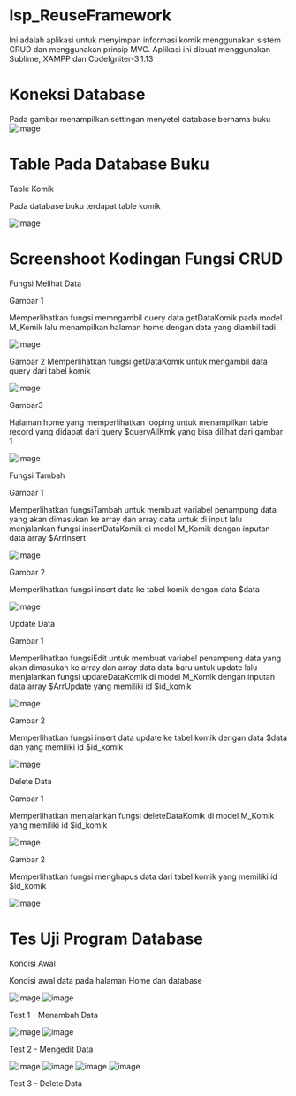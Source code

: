 # lsp_ReuseFramework
Ini adalah aplikasi untuk menyimpan informasi komik menggunakan sistem CRUD dan menggunakan prinsip MVC. Aplikasi ini dibuat menggunakan Sublime, XAMPP dan CodeIgniter-3.1.13

# Koneksi Database
Pada gambar menampilkan settingan menyetel database bernama buku
![image](https://user-images.githubusercontent.com/76039896/176997732-fd5eff46-dd0f-4a2e-b897-db57d7c9bdcd.png)

# Table Pada Database Buku
Table Komik

Pada database buku terdapat table komik

![image](https://user-images.githubusercontent.com/76039896/176997746-f1c21065-b5b2-437b-a21c-f50f205adbfc.png)

# Screenshoot Kodingan Fungsi CRUD

Fungsi Melihat Data

Gambar 1

Memperlihatkan fungsi memngambil query data getDataKomik pada model M_Komik lalu menampilkan halaman home dengan data yang diambil tadi

![image](https://user-images.githubusercontent.com/76039896/176997777-325b866a-636b-458a-bc08-371ca384906d.png)

Gambar 2
Memperlihatkan fungsi getDataKomik untuk mengambil data query dari tabel komik

![image](https://user-images.githubusercontent.com/76039896/176998023-cca56981-33ee-47e1-afab-159bf7168da9.png)

Gambar3

Halaman home yang memperlihatkan looping untuk menampilkan table record yang didapat dari query $queryAllKmk yang bisa dilihat dari gambar 1

![image](https://user-images.githubusercontent.com/76039896/176997778-658c2179-1c7f-4602-8588-cb8ec781127d.png)

Fungsi Tambah

Gambar 1

Memperlihatkan fungsiTambah untuk membuat variabel penampung  data yang akan dimasukan ke array dan array data untuk di input lalu menjalankan fungsi insertDataKomik di model M_Komik dengan inputan data array $ArrInsert	

![image](https://user-images.githubusercontent.com/76039896/176997787-ca2e1c78-ca62-4c3e-912e-e84bfba130f3.png)

Gambar 2

Memperlihatkan fungsi insert data ke tabel komik dengan data $data

![image](https://user-images.githubusercontent.com/76039896/176997789-174372b5-8e26-4882-8c7c-aa81360d82f0.png)

Update Data


Gambar 1

Memperlihatkan fungsiEdit untuk membuat	variabel penampung  data yang akan dimasukan ke array dan array data data baru untuk update lalu menjalankan fungsi updateDataKomik di model M_Komik dengan inputan data array $ArrUpdate yang memiliki id $id_komik

![image](https://user-images.githubusercontent.com/76039896/176997792-86a5ca83-1a50-4531-ab22-a5a3688d013b.png)

Gambar 2

Memperlihatkan fungsi insert data update ke tabel komik dengan data $data dan yang memiliki id $id_komik

![image](https://user-images.githubusercontent.com/76039896/176997797-c21cd13e-620b-4558-9788-f5b07dc5b57f.png)

Delete Data

Gambar 1

Memperlihatkan menjalankan fungsi deleteDataKomik di model M_Komik yang memiliki id $id_komik

![image](https://user-images.githubusercontent.com/76039896/176997805-dd3a7362-c334-406d-9612-b75052b8ed12.png)

Gambar 2

Memperlihatkan fungsi menghapus data dari tabel komik yang memiliki id $id_komik

![image](https://user-images.githubusercontent.com/76039896/176997806-9a54611a-43a4-4a99-91fa-2307a043c8cd.png)

# Tes Uji Program Database

Kondisi Awal

Kondisi awal data pada halaman Home dan database

![image](https://user-images.githubusercontent.com/76039896/176997859-c4b183e5-4292-4ed0-9e37-92e77adb9afc.png)
![image](https://user-images.githubusercontent.com/76039896/176997819-0bd672c5-df20-4e32-a243-be097b94fd37.png)

Test 1 - Menambah Data

![image](https://user-images.githubusercontent.com/76039896/176998491-c640e029-4e27-4ab0-90f0-8a6d02e47374.png)
![image](https://user-images.githubusercontent.com/76039896/176998496-ecbc9aa1-7b3a-4f42-baad-22315bdf2e6c.png)

Test 2 - Mengedit Data

![image](https://user-images.githubusercontent.com/76039896/176998501-46f4b282-70d6-4606-96dd-0cf902e7a3d9.png)
![image](https://user-images.githubusercontent.com/76039896/176998507-eed45fb2-cc16-47c2-ae38-0caec76e3be9.png)
![image](https://user-images.githubusercontent.com/76039896/176998510-eed493ac-99b7-4d49-896e-7c8293cc1f54.png)
![image](https://user-images.githubusercontent.com/76039896/176998532-a38b5e91-c5fd-4207-b96b-e58706ca8a49.png)

Test 3 - Delete Data
